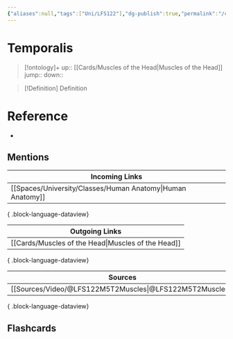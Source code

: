 ```yaml
---
{"aliases":null,"tags":["Uni/LFS122"],"dg-publish":true,"permalink":"/cards/temporalis/","dgPassFrontmatter":true}
---
```


# Temporalis

> [!ontology]+
> up:: [[Cards/Muscles of the Head\|Muscles of the Head]]
> jump:: 
> down:: 

> [!Definition] Definition
> 

# Reference
- 

## Mentions
| Incoming Links                                                |
| ------------------------------------------------------------- |
| [[Spaces/University/Classes/Human Anatomy\|Human Anatomy]] |

{ .block-language-dataview}

| Outgoing Links                                        |
| ----------------------------------------------------- |
| [[Cards/Muscles of the Head\|Muscles of the Head]] |

{ .block-language-dataview}

| Sources                                                     |
| ----------------------------------------------------------- |
| [[Sources/Video/@LFS122M5T2Muscles\|@LFS122M5T2Muscles]] |

{ .block-language-dataview}

## Flashcards 

